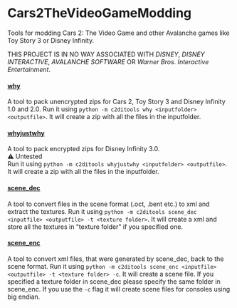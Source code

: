 # Cars2TheVideoGameModding
Tools for modding Cars 2: The Video Game and other Avalanche games like Toy Story 3 or Disney Infinity.

THIS PROJECT IS IN NO WAY ASSOCIATED WITH *DISNEY*, *DISNEY INTERACTIVE*, *AVALANCHE SOFTWARE* OR *Warner Bros. Interactive Entertainment*.

#### [why](/src/c2ditools/archives/why.py)
A tool to pack unencrypted zips for Cars 2, Toy Story 3 and Disney Infinity 1.0 and 2.0.
Run it using `python -m c2ditools why <inputfolder> <outputfile>`. 
It will create a zip with all the files in the inputfolder.

#### [whyjustwhy](/src/c2ditools/archives/whyjustwhy.py)
A tool to pack encrypted zips for Disney Infinity 3.0.<br>
⚠ Untested<br>
Run it using `python -m c2ditools whyjustwhy <inputfolder> <outputfile>`. 
It will create a zip with all the files in the inputfolder.

#### [scene_dec](/src/c2ditools/scene/scene_dec.py)
A tool to convert files in the scene format (.oct, .bent etc.) to xml and extract the textures.
Run it using `python -m c2ditools scene_dec <inputfile> <outputfile> -t <texture folder>`.
It will create a xml and store all the textures in "texture folder" if you specified one.

#### [scene_enc](/src/c2ditools/scene/scene_enc.py)
A tool to convert xml files, that were generated by scene_dec, back to the scene format.
Run it using `python -m c2ditools scene_enc <inputfile> <outputfile> -t <texture folder> -c`.
It will create a scene file. If you specified a texture folder in scene_dec please specify the same folder in
scene_enc. If you use the `-c` flag it will create scene files for consoles using big endian.
